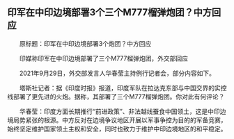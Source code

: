 ## 印军在中印边境部署3个三个M777榴弹炮团？中方回应
　　原标题：印军在中印边境部署3个炮团？中方回应

　　印媒称印军在中印边境部署了三个M777榴弹炮团，外交部回应

　　2021年9月29日，外交部发言人华春莹主持例行记者会，部分内容如下。

　　塔斯社记者：据《印度时报》报道，印度军队在拉达克东部与中国交界的实控线部署了更先进的火炮。据称，其部署了三个M777榴弹炮团。你对此有何评论？

　　华春莹：印度方面长期推行“前进政策”、非法越线蚕食中国领土，这是中印边境局势紧张的根源。中方反对在边境争议地区开展以军事争控为目的的军备竞赛，始终坚定维护国家领土主权和安全，同时也致力于维护中印边境地区的和平稳定。





